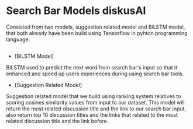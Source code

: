 
# Search Bar Models diskusAI

Consisted from two models, suggestion related model and BiLSTM model, that both already have been build using Tensorflow in pyhton programming language.


## 

 - [BiLSTM Model]

 BiLSTM used to predict the next word from search bar's input so that it enhanced and speed up users experiences during using search bar tools.
 - [Suggestion Related Model]
 
 Suggestion related model that we build using ranking system relatives to scoring cosines similarity values from input to our dataset. This model will return the most related discussion title and the link to our search bar input, also return top 10 discussion titles and the links that related to the most related discussion title and the link before.


